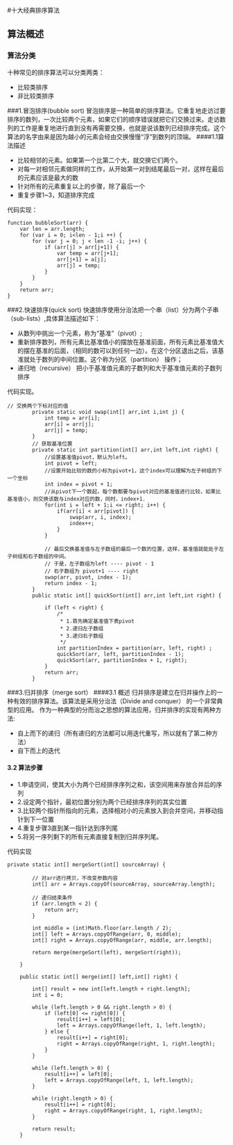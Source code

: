 #十大经典排序算法
## 算法概述
### 算法分类
十种常见的排序算法可以分类两类：
- 比较类排序
- 非比较类排序

###1.冒泡排序(bubble sort)
冒泡排序是一种简单的排序算法。它重复地走访过要排序的数列，一次比较两个元素，如果它们的顺序错误就把它们交换过来。走访数列的工作是重复地进行直到没有再需要交换，也就是说该数列已经排序完成。这个算法的名字由来是因为越小的元素会经由交换慢慢“浮”到数列的顶端。 
####1.1算法描述
- 比较相邻的元素。如果第一个比第二个大，就交换它们两个。
- 对每一对相邻元素做同样的工作，从开始第一对到结尾最后一对，这样在最后的元素应该是最大的数
- 针对所有的元素重复以上的步骤，除了最后一个
- 重复步骤1~3，知道排序完成

代码实现：
```
function bubbleSort(arr) {
    var len = arr.length;
    for (var i = 0; i<len - 1;i ++) {
        for (var j = 0; j < len -1 -i; j++) {
            if (arr[j] > arr[j+1]) {
                var temp = arr[j+1];
                arr[j+1] = a[j];
                arr[j] = temp;
            }
        }
    }
    return arr;
}
```
###2.快速排序(quick sort)
快速排序使用分治法把一个串（list）分为两个子串（sub-lists）,具体算法描述如下：
- 从数列中挑出一个元素，称为“基准”（pivot）;
- 重新排序数列，所有元素比基准值小的摆放在基准前面，所有元素比基准值大的摆在基准的后面，（相同的数可以到任何一边）。在这个分区退出之后，该基准就处于数列的中间位置。这个称为分区（partition） 操作；
- 递归地（recursive） 把小于基准值元素的子数列和大于基准值元素的子数列排序

代码实现。

```
// 交换两个下标对应的值
		private static void swap(int[] arr,int i,int j) {
			int temp = arr[i];
			arr[i] = arr[j];
			arr[j] = temp;
		}
		// 获取基准位置
		private static int partition(int[] arr,int left,int right) {
			//设置基准值pivot，默认为left。
			int pivot = left;
			//设置开始比较的数的小标为pivot+1，这个index可以理解为左子树组的下一个坐标
			int index = pivot + 1;
			//从pivot下一个数起，每个数都要与pivot对应的基准值进行比较，如果比基准值小，则交换该数与index对应的数，同时，index+1.
			for(int i = left + 1;i <= right; i++) {
				if(arr[i] < arr[pivot]) {
					swap(arr, i, index);
					index++;
				}
			}
			
			// 最后交换基准值与左子数组的最后一个数的位置，这样，基准值就能处于左子树组和右子数组的中间。
			// 于是，左子数组为left ---- pivot - 1
			// 右子数组为 pivot+1 ---- right
			swap(arr, pivot, index - 1);
			return index - 1;
		}
		public static int[] quickSort(int[] arr,int left,int right) {
			
			if (left < right) {
				/*
				 * 1.首先确定基准值下表pivot
				 * 2.递归左子数组
				 * 3.递归右子数组
				 */
				int partitionIndex = partition(arr, left, right) ;
				quickSort(arr, left, partitionIndex - 1);
				quickSort(arr, partitionIndex + 1, right);
			}
			return arr;
		}
```

###3.归并排序（merge sort）
####3.1 概述
归并排序是建立在归并操作上的一种有效的排序算法。该算法是采用分治法（Divide and conquer） 的一个非常典型的应用。
作为一种典型的分而治之思想的算法应用，归并排序的实现有两种方法:
- 自上而下的递归（所有递归的方法都可以用迭代重写，所以就有了第二种方法）
- 自下而上的迭代

#### 3.2 算法步骤
- 1.申请空间，使其大小为两个已经排序序列之和，该空间用来存放合并后的序列
- 2.设定两个指针，最初位置分别为两个已经排序序列的其实位置
- 3.比较两个指针所指向的元素，选择相对小的元素放入到合并空间，并移动指针到下一位置
- 4.重复步骤3直到某一指针达到序列尾
- 5.将另一序列剩下的所有元素直接复制到归并序列尾。

代码实现
```
private static int[] mergeSort(int[] sourceArray) {
				
		// 对arr进行拷贝，不改变参数内容
		int[] arr = Arrays.copyOf(sourceArray, sourceArray.length);
		
		// 递归结束条件
		if (arr.length < 2) {
			return arr;
		}
		
		int middle = (int)Math.floor(arr.length / 2);
		int[] left = Arrays.copyOfRange(arr, 0, middle);
		int[] right = Arrays.copyOfRange(arr, middle, arr.length);
		
		return merge(mergeSort(left), mergeSort(right));
		
	}
	
	public static int[] merge(int[] left,int[] right) {
		
		int[] result = new int[left.length + right.length];
		int i = 0;
		
		while (left.length > 0 && right.length > 0) {
			if (left[0] <= right[0]) {
				result[i++] = left[0];
				left = Arrays.copyOfRange(left, 1, left.length);
			} else {
				result[i++] = right[0];
				right = Arrays.copyOfRange(right, 1, right.length);
			}
		}
		
		while (left.length > 0) {
			result[i++] = left[0];
			left = Arrays.copyOfRange(left, 1, left.length);
		}
		
		while (right.length > 0) {
			result[i++] = right[0];
			right = Arrays.copyOfRange(right, 1, right.length);
		}
		
		return result;
	}
```